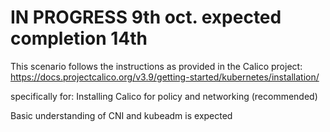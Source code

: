 # IN PROGRESS 9th oct. expected completion 14th

This scenario follows the instructions as provided in the Calico project:
https://docs.projectcalico.org/v3.9/getting-started/kubernetes/installation/

specifically for: Installing Calico for policy and networking (recommended)

Basic understanding of CNI and kubeadm is expected